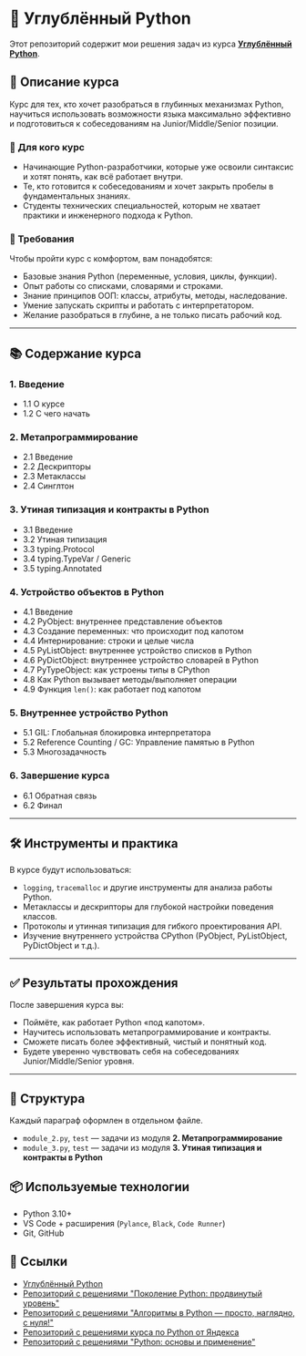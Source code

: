 # 📘 Углублённый Python

Этот репозиторий содержит мои решения задач из курса **[Углублённый Python](https://stepik.org/course/244422/)**.  

## 📌 Описание курса

Курс для тех, кто хочет разобраться в глубинных механизмах Python, научиться использовать возможности языка максимально эффективно и подготовиться к собеседованиям на Junior/Middle/Senior позиции.  

### 🎯 Для кого курс

- Начинающие Python-разработчики, которые уже освоили синтаксис и хотят понять, как всё работает внутри.  
- Те, кто готовится к собеседованиям и хочет закрыть пробелы в фундаментальных знаниях.  
- Студенты технических специальностей, которым не хватает практики и инженерного подхода к Python.  

### 🎯 Требования

Чтобы пройти курс с комфортом, вам понадобятся:

- Базовые знания Python (переменные, условия, циклы, функции).  
- Опыт работы со списками, словарями и строками.  
- Знание принципов ООП: классы, атрибуты, методы, наследование.  
- Умение запускать скрипты и работать с интерпретатором.  
- Желание разобраться в глубине, а не только писать рабочий код.  

---

## 📚 Содержание курса

### 1. Введение

- 1.1 О курсе  
- 1.2 С чего начать  

### 2. Метапрограммирование

- 2.1 Введение  
- 2.2 Дескрипторы  
- 2.3 Метаклассы  
- 2.4 Синглтон  

### 3. Утиная типизация и контракты в Python

- 3.1 Введение  
- 3.2 Утиная типизация  
- 3.3 typing.Protocol  
- 3.4 typing.TypeVar / Generic  
- 3.5 typing.Annotated  

### 4. Устройство объектов в Python

- 4.1 Введение  
- 4.2 PyObject: внутреннее представление объектов  
- 4.3 Создание переменных: что происходит под капотом  
- 4.4 Интернирование: строки и целые числа  
- 4.5 PyListObject: внутреннее устройство списков в Python  
- 4.6 PyDictObject: внутреннее устройство словарей в Python  
- 4.7 PyTypeObject: как устроены типы в CPython  
- 4.8 Как Python вызывает методы/выполняет операции  
- 4.9 Функция `len()`: как работает под капотом  

### 5. Внутреннее устройство Python

- 5.1 GIL: Глобальная блокировка интерпретатора  
- 5.2 Reference Counting / GC: Управление памятью в Python  
- 5.3 Многозадачность  

### 6. Завершение курса

- 6.1 Обратная связь  
- 6.2 Финал  

---

## 🛠 Инструменты и практика

В курсе будут использоваться:

- `logging`, `tracemalloc` и другие инструменты для анализа работы Python.  
- Метаклассы и дескрипторы для глубокой настройки поведения классов.  
- Протоколы и утинная типизация для гибкого проектирования API.  
- Изучение внутреннего устройства CPython (PyObject, PyListObject, PyDictObject и т.д.).  

---

## ✅ Результаты прохождения

После завершения курса вы:  

- Поймёте, как работает Python «под капотом».  
- Научитесь использовать метапрограммирование и контракты.  
- Сможете писать более эффективный, чистый и понятный код.  
- Будете уверенно чувствовать себя на собеседованиях Junior/Middle/Senior уровня.  

---

## 🔎 Структура

Каждый параграф оформлен в отдельном файле.

- `module_2.py`, `test` — задачи из модуля **2. Метапрограммирование**
- `module_3.py`, `test` — задачи из модуля **3. Утиная типизация и контракты в Python**

## 📦 Используемые технологии

- Python 3.10+
- VS Code + расширения (`Pylance`, `Black`, `Code Runner`)
- Git, GitHub

## 📎 Ссылки

- [Углублённый Python](https://stepik.org/course/244422/)
- [Репозиторий с решениями "Поколение Python: продвинутый уровень"](https://github.com/akraeva/python_generation_advanced)
- [Репозиторий с решениями "Алгоритмы в Python — просто, наглядно, с нуля!"](https://github.com/akraeva/algorithms-python-course)
- [Репозиторий с решениями курса по Python от Яндекса](https://github.com/akraeva/yandex-handbook-python)
- [Репозиторий с решениями "Python: основы и применение"](https://github.com/akraeva/python-basics-and-applications)

